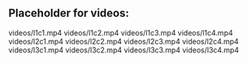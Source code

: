 ## Placeholder for videos:
videos/l1c1.mp4
videos/l1c2.mp4
videos/l1c3.mp4
videos/l1c4.mp4
videos/l2c1.mp4
videos/l2c2.mp4
videos/l2c3.mp4
videos/l2c4.mp4
videos/l3c1.mp4
videos/l3c2.mp4
videos/l3c3.mp4
videos/l3c4.mp4
